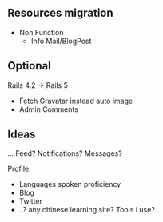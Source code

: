 ## Resources migration

* Non Function
  * Info Mail/BlogPost

## Optional

Rails 4.2 -> Rails 5
* Fetch Gravatar instead auto image
* Admin
  Comments

## Ideas
... Feed? Notifications? Messages?

Profile:
* Languages spoken proficiency
* Blog
* Twitter
* ..? any chinese learning site? Tools i use?
